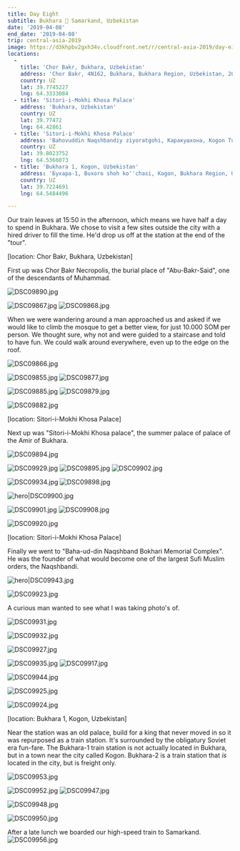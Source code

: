 ```yaml
---
title: Day Eight
subtitle: Bukhara 🚆 Samarkand, Uzbekistan
date: '2019-04-08'
end_date: '2019-04-08'
trip: central-asia-2019
image: https://d3khpbv2gxh34v.cloudfront.net/r/central-asia-2019/day-eight/DSC09956.jpg
locations:
  -
    title: 'Chor Bakr, Bukhara, Uzbekistan'
    address: 'Chor Bakr, 4N162, Bukhara, Bukhara Region, Uzbekistan, 200100'
    country: UZ
    lat: 39.7745227
    lng: 64.3333084
  - title: 'Sitori-i-Mokhi Khosa Palace'
    address: 'Bukhara, Uzbekistan'
    country: UZ
    lat: 39.77472
    lng: 64.42861
  - title: 'Sitori-i-Mokhi Khosa Palace'
    address: 'Bahovuddin Naqshbandiy ziyoratgohi, Каракушхона, Kogon Tumani, Uzbekistan'
    country: UZ
    lat: 39.8023752
    lng: 64.5366073
  - title: 'Bukhara 1, Kogon, Uzbekistan'
    address: 'Бухара-1, Buxoro shoh ko''chasi, Kogon, Bukhara Region, Uzbekistan, 200700'
    country: UZ
    lat: 39.7224691
    lng: 64.5484496

---
```


Our train leaves at 15:50 in the afternoon, which means we have half a day to spend in Bukhara. We chose to visit a few sites outside the city with a hired driver to fill the time. He'd drop us off at the station at the end of the "tour".


[location: Chor Bakr, Bukhara, Uzbekistan]

First up was Chor Bakr Necropolis, the burial place of "Abu-Bakr-Said", one of the descendants of Muhammad.

![DSC09890.jpg](https://d3khpbv2gxh34v.cloudfront.net/r/central-asia-2019/day-eight/DSC09890.jpg "1.5")

![DSC09867.jpg](https://d3khpbv2gxh34v.cloudfront.net/r/central-asia-2019/day-eight/DSC09867.jpg "0.667")
![DSC09868.jpg](https://d3khpbv2gxh34v.cloudfront.net/r/central-asia-2019/day-eight/DSC09868.jpg "1.5")

When we were wandering around a man approached us and asked if we would like to climb the mosque to get a better view, for just 10.000 SOM per person. We thought sure, why not and were guided to a staircase and told to have fun. We could walk around everywhere, even up to the edge on the roof.

![DSC09866.jpg](https://d3khpbv2gxh34v.cloudfront.net/r/central-asia-2019/day-eight/DSC09866.jpg "1.5")

![DSC09855.jpg](https://d3khpbv2gxh34v.cloudfront.net/r/central-asia-2019/day-eight/DSC09855.jpg "1.5")
![DSC09877.jpg](https://d3khpbv2gxh34v.cloudfront.net/r/central-asia-2019/day-eight/DSC09877.jpg "1.5")

![DSC09885.jpg](https://d3khpbv2gxh34v.cloudfront.net/r/central-asia-2019/day-eight/DSC09885.jpg "0.667")
![DSC09879.jpg](https://d3khpbv2gxh34v.cloudfront.net/r/central-asia-2019/day-eight/DSC09879.jpg "1.461")

![DSC09882.jpg](https://d3khpbv2gxh34v.cloudfront.net/r/central-asia-2019/day-eight/DSC09882.jpg "1.5")

[location: Sitori-i-Mokhi Khosa Palace]

Next up was "Sitori-i-Mokhi Khosa palace", the summer palace of palace of the Amir of Bukhara.

![DSC09894.jpg](https://d3khpbv2gxh34v.cloudfront.net/r/central-asia-2019/day-eight/DSC09894.jpg "1.5")

![DSC09929.jpg](https://d3khpbv2gxh34v.cloudfront.net/r/central-asia-2019/day-eight/DSC09929.jpg "0.667")
![DSC09895.jpg](https://d3khpbv2gxh34v.cloudfront.net/r/central-asia-2019/day-eight/DSC09895.jpg "1.5")
![DSC09902.jpg](https://d3khpbv2gxh34v.cloudfront.net/r/central-asia-2019/day-eight/DSC09902.jpg "1.5")

![DSC09934.jpg](https://d3khpbv2gxh34v.cloudfront.net/r/central-asia-2019/day-eight/DSC09934.jpg "1.5")
![DSC09898.jpg](https://d3khpbv2gxh34v.cloudfront.net/r/central-asia-2019/day-eight/DSC09898.jpg "1.5")

![hero|DSC09900.jpg](https://d3khpbv2gxh34v.cloudfront.net/r/central-asia-2019/day-eight/DSC09900.jpg "1.5")


![DSC09901.jpg](https://d3khpbv2gxh34v.cloudfront.net/r/central-asia-2019/day-eight/DSC09901.jpg "1.5")
![DSC09908.jpg](https://d3khpbv2gxh34v.cloudfront.net/r/central-asia-2019/day-eight/DSC09908.jpg "1.5")

![DSC09920.jpg](https://d3khpbv2gxh34v.cloudfront.net/r/central-asia-2019/day-eight/DSC09920.jpg "1.5")


[location: Sitori-i-Mokhi Khosa Palace]

Finally we went to "Baha-ud-din Naqshband Bokhari Memorial Complex". He was the founder of what would become one of the largest Sufi Muslim orders, the Naqshbandi.

![hero|DSC09943.jpg](https://d3khpbv2gxh34v.cloudfront.net/r/central-asia-2019/day-eight/DSC09943.jpg "1.5")

![DSC09923.jpg](https://d3khpbv2gxh34v.cloudfront.net/r/central-asia-2019/day-eight/DSC09923.jpg "1.5")

A curious man wanted to see what I was taking photo's of.

![DSC09931.jpg](https://d3khpbv2gxh34v.cloudfront.net/r/central-asia-2019/day-eight/DSC09931.jpg "1.5")

![DSC09932.jpg](https://d3khpbv2gxh34v.cloudfront.net/r/central-asia-2019/day-eight/DSC09932.jpg "1.5")

![DSC09927.jpg](https://d3khpbv2gxh34v.cloudfront.net/r/central-asia-2019/day-eight/DSC09927.jpg "1.5")

![DSC09935.jpg](https://d3khpbv2gxh34v.cloudfront.net/r/central-asia-2019/day-eight/DSC09935.jpg "1.5")
![DSC09917.jpg](https://d3khpbv2gxh34v.cloudfront.net/r/central-asia-2019/day-eight/DSC09917.jpg "1.5")

![DSC09944.jpg](https://d3khpbv2gxh34v.cloudfront.net/r/central-asia-2019/day-eight/DSC09944.jpg "1.5")

![DSC09925.jpg](https://d3khpbv2gxh34v.cloudfront.net/r/central-asia-2019/day-eight/DSC09925.jpg "1.5")

![DSC09924.jpg](https://d3khpbv2gxh34v.cloudfront.net/r/central-asia-2019/day-eight/DSC09924.jpg "1.5")

[location: Bukhara 1, Kogon, Uzbekistan]

Near the station was an old palace, build for a king that never moved in so it was repurposed as a train station. It's surrounded by the obligatury Soviet era fun-fare. The Bukhara-1 train station is not actually located in Bukhara, but in a town near the city called Kogon. Bukhara-2 is a train station that _is_ located in the city, but is freight only.

![DSC09953.jpg](https://d3khpbv2gxh34v.cloudfront.net/r/central-asia-2019/day-eight/DSC09953.jpg "1.5")

![DSC09952.jpg](https://d3khpbv2gxh34v.cloudfront.net/r/central-asia-2019/day-eight/DSC09952.jpg "1.5")
![DSC09947.jpg](https://d3khpbv2gxh34v.cloudfront.net/r/central-asia-2019/day-eight/DSC09947.jpg "1.5")

![DSC09948.jpg](https://d3khpbv2gxh34v.cloudfront.net/r/central-asia-2019/day-eight/DSC09948.jpg "1.5")

![DSC09950.jpg](https://d3khpbv2gxh34v.cloudfront.net/r/central-asia-2019/day-eight/DSC09950.jpg "1.5")

After a late lunch we boarded our high-speed train to Samarkand.
![DSC09956.jpg](https://d3khpbv2gxh34v.cloudfront.net/r/central-asia-2019/day-eight/DSC09956.jpg "1.5")
